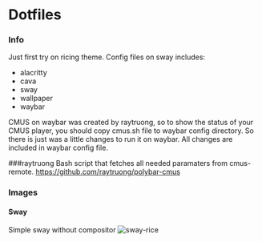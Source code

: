# Dotfiles

### Info
Just first try on ricing theme.
Config files on sway includes:
- alacritty 
- cava
- sway
- wallpaper
- waybar

CMUS on waybar was created by raytruong,  so to show the status of your CMUS player, you should copy cmus.sh file to waybar config directory.
So there is just was a little changes to run it on waybar. All changes are included in waybar config file.

###raytruong
Bash script that fetches all needed paramaters from cmus-remote.
https://github.com/raytruong/polybar-cmus

### Images
#### Sway
Simple sway without compositor
![sway-rice](./assets/Fullpng)
